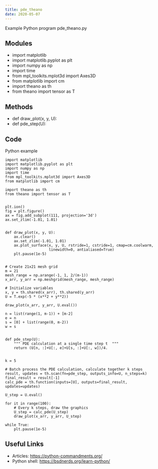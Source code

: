 ```yaml
---
title: pde_theano
date: 2020-05-07
---
```

Example Python program pde_theano.py

## Modules

* import matplotlib
* import matplotlib.pyplot as plt
* import numpy as np
* import time
* from mpl_toolkits.mplot3d import Axes3D
* from matplotlib import cm
* import theano as th
* from theano import tensor as T

## Methods

* def draw_plot(x, y, U):
* def pde_step(U):

## Code

Python example

    import matplotlib
    import matplotlib.pyplot as plt
    import numpy as np
    import time
    from mpl_toolkits.mplot3d import Axes3D
    from matplotlib import cm
    
    import theano as th
    from theano import tensor as T
    
    
    plt.ion()
    fig = plt.figure()
    ax = fig.add_subplot(111, projection='3d')
    ax.set_zlim(-1.01, 1.01)
    
    
    def draw_plot(x, y, U):
        ax.clear()
        ax.set_zlim(-1.01, 1.01)
        ax.plot_surface(x, y, U, rstride=1, cstride=1, cmap=cm.coolwarm,
                        linewidth=0, antialiased=True)
        plt.pause(1e-5)
    
    
    # Create 21x21 mesh grid
    m = 21
    mesh_range = np.arange(-1, 1, 2/(m-1))
    x_arr, y_arr = np.meshgrid(mesh_range, mesh_range)
    
    # Initialize variables
    x, y = th.shared(x_arr), th.shared(y_arr)
    U = T.exp(-5 * (x**2 + y**2))
    
    draw_plot(x_arr, y_arr, U.eval())
    
    n = list(range(1, m-1)) + [m-2]
    e = n
    s = [0] + list(range(0, m-2))
    w = s
    
    
    def pde_step(U):
        """ PDE calculation at a single time step t  """
        return (U[n, :]+U[:, e]+U[s, :]+U[:, w])/4.
    
    
    k = 5
    
    # Batch process the PDE calculation, calculate together k steps
    result, updates = th.scan(fn=pde_step, outputs_info=U, n_steps=k)
    final_result = result[-1]
    calc_pde = th.function(inputs=[U], outputs=final_result, updates=updates)
    
    U_step = U.eval()
    
    for it in range(100):
        # Every k steps, draw the graphics
        U_step = calc_pde(U_step)
        draw_plot(x_arr, y_arr, U_step)
    
    while True:
        plt.pause(1e-5)
    

## Useful Links

- Articles: https://python-commandments.org/
- Python shell: https://bsdnerds.org/learn-python/
